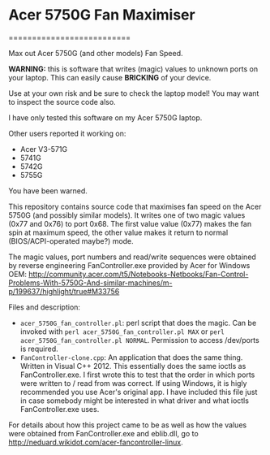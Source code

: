 # Acer 5750G Fan Maximiser
==========================

Max out Acer 5750G (and other models) Fan Speed.

**WARNING:** this is software that writes (magic) values to unknown ports on your laptop. This can easily cause **BRICKING** of your device.

Use at your own risk and be sure to check the laptop model! You may want to inspect the source code also.

I have only tested this software on my Acer 5750G laptop.

Other users reported it working on:
* Acer V3-571G
* 5741G
* 5742G
* 5755G

You have been warned.

This repository contains source code that maximises fan speed on the Acer 5750G (and possibly similar models). It writes one of two magic values (0x77 and 0x76) to port 0x68. The first value value (0x77) makes the fan spin at maximum speed, the other value makes it return to normal (BIOS/ACPI-operated maybe?) mode.

The magic values, port numbers and read/write sequences were obtained by reverse engineering FanController.exe provided by Acer for Windows OEM:
http://community.acer.com/t5/Notebooks-Netbooks/Fan-Control-Problems-With-5750G-And-similar-machines/m-p/199637/highlight/true#M33756

Files and description:
* `acer_5750G_fan_controller.pl`: perl script that does the magic.
Can be invoked with `perl acer_5750G_fan_controller.pl MAX` or `perl acer_5750G_fan_controller.pl NORMAL`.
Permission to access /dev/ports is required.
* `FanController-clone.cpp`: An application that does the same thing. Written in Visual C++ 2012.
This essentially does the same ioctls as FanController.exe. I first wrote this to test that the order in which ports were written to / read from was correct.
If using Windows, it is higly recommended you use Acer's original app.
I have included this file just in case somebody might be interested in what driver and what ioctls FanController.exe uses.

For details about how this project came to be as well as how the values were obtained from FanController.exe and eblib.dll, go to http://neduard.wikidot.com/acer-fancontroller-linux.
